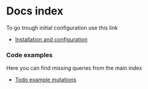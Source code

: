 # Docs index

To go trough initial configuration use this link

* [Installation and configuration](https://github.com/kikoseijo/lumen-relay-boilerplate)

### Code examples

Here you can find missing queries from the main index

* [Todo example mutations](https://github.com/kikoseijo/lumen-relay-boilerplate/blob/master/docs/examples.md)

